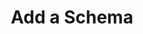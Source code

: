 ---
title: Add a Schema
excerpt: >-
  Create a new schema by posting a valid JSON schema. The schema should be a
  valid JSON schema that represents the structured output you want to extract
  from documents.
api:
  file: openapi-(2).json
  operationId: post_schema
hidden: false
---